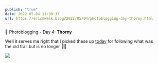 ```yaml
---
publish: "true"
date: 2022-05-04 11:39:37
url: https://ericmwalk.blog/2022/05/04/photoblogging-day-thorny.html
---
```

📸 Photoblogging - Day 4: **Thorny**

Well it serves me right that I picked these up [today](https://ericmwalk.blog/2022/05/04/two-days-of.html) for following what was the old trail but is no longer 🤦‍♂️

![](https://ericmwalk.blog/uploads/2022/bcc148d250.jpg)